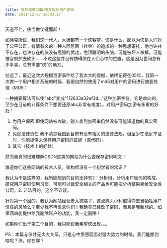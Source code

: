 ```yaml
---
title: 强烈谴责CSDN明文保存用户密码
date: 2011-12-27 10:43:17
---
```


天道不仁，侠当做仗键而起！

如徐克所说，我们这一代人，大抵都有一个侠客梦。侠是什么，鄙以为侠是人们对于公平公正，有情有义的一种人际氛围（社会）的追求的一种思想寄托，他也许并不存在，也许存在的侠没有高强的武功，绝顶聪明的头脑，可能被坏人杀掉，可能被官府抓去砍头……不过这些并没有妨碍侠在人们心中的位置，这是因为世间总有不平事，总有需要“侠”的地方。

扯远了，最近这次大规模泄密事件给了我太大的震撼，依稀记得在05年，我第一次做一个用户相关系统的时候，我很自然的使用了md5对用户的密码进行摘要处理（MD5：

一种摘要算法可以使"abc"变成"112833a32ef3d..."这种加密字符，它是单向的，至少在目前的计算条件下想要还原abc非常有难度）。对用户密码加密有多重的好处：

1. 为用户保密 即使网站被攻破，别人拿到加密串仍然没有可能知道你的真实密码。
2. 免除法律责任 我不清楚我国到目前有没有相关的法律法规，但至少在法庭举证时，你能提供未保存用户密码的证据（源代码）。
3. 其它（技术上的好处）

然而我真的很难理解CSDN这类的网站为什么要保存密码明文！

难道你们这些网站的技术人员，架构师没有一个初学者的常识？

我认为不是这样的，我所能想到的目的无非有2：分析用，分析用户密码的构成，研究用户密码使用习惯，可能可以做安全相关的产品也可能把分析结果卖给安全类公司。2. 非法目的，这个不详谈。

针对第一个目的，我认为网站经营者太狭隘了，这点蝇头小利值得你去冒牺牲用户信任的风险么？至少我不再信息你们！我确实已经改了密码，而且是我新想的。如果网站能提供给我删除账户的功能，我一定删除！

如果你们出于第二个目的，我只能说我希望侠出现。。。

PS：本篇与侠并无太大关系，只是心中愤懑而面对强大势力的时候，我们能想到啥呢？侠，你在哪？
